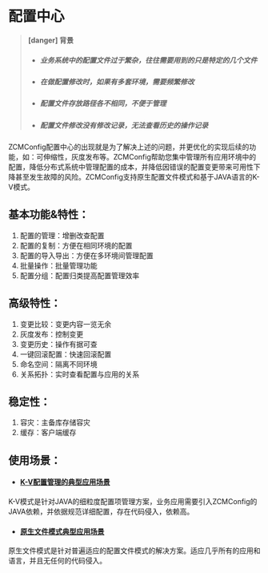 # 配置中心

> **\[danger\] 背景**
> * ##### 业务系统中的配置文件过于繁杂，往往需要用到的只是特定的几个文件
> * ##### 在做配置修改时，如果有多套环境，需要频繁修改
> * ##### 配置文件存放路径各不相同，不便于管理
> * ##### 配置文件修改没有修改记录，无法查看历史的操作记录

ZCMConfig配置中心的出现就是为了解决上述的问题，并更优化的实现后续的功能，如：可伸缩性，灰度发布等。ZCMConfig帮助您集中管理所有应用环境中的配置，降低分布式系统中管理配置的成本，并降低因错误的配置变更带来可用性下降甚至发生故障的风险。ZCMConfig支持原生配置文件模式和基于JAVA语言的K-V模式。

## 基本功能&特性：

1. 配置的管理：增删改查配置
2. 配置的复制：方便在相同环境的配置
3. 配置的导入导出：方便在多环境间管理配置
4. 批量操作：批量管理功能
5. 配置分组：配置归类提高配置管理效率

## 高级特性：

1. 变更比较：变更内容一览无余
2. 灰度发布：控制变更
3. 变更历史：操作有据可查
4. 一键回滚配置：快速回滚配置
5. 命名空间：隔离不同环境
6. 关系拓扑：实时查看配置与应用的关系

## 稳定性：

1. 容灾：主备库存储容灾
2. 缓存：客户端缓存

## 使用场景：

* #### [K-V配置管理的典型应用场景](/chapter1/x-diamondmo-shi.md)

K-V模式是针对JAVA的细粒度配置项管理方案，业务应用需要引入ZCMConfig的JAVA依赖，并依据规范详细配置，存在代码侵入，依赖高。

* #### [原生文件模式典型应用场景](/chapter1/yuan-sheng-wen-jian-mo-shi.md)

原生文件模式是针对普遍适应的配置文件模式的解决方案。适应几乎所有的应用和语言，并且无任何的代码侵入。

